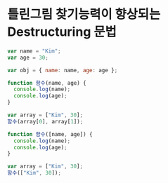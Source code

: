 # 틀린그림 찾기능력이 향상되는 Destructuring 문법

```javascript
var name = "Kim";
var age = 30;

var obj = { name: name, age: age };
```

```javascript
function 함수(name, age) {
  console.log(name);
  console.log(age);
}

var array = ["Kim", 30];
함수(array[0], array[1]);

function 함수([name, age]) {
  console.log(name);
  console.log(age);
}

var array = ["Kim", 30];
함수(["Kim", 30]);
```
